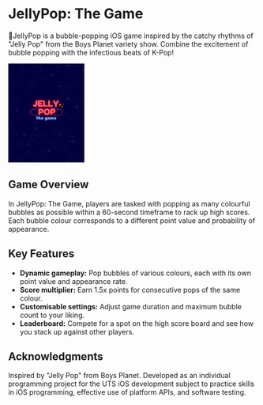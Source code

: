 # JellyPop: The Game

🫧JellyPop is a bubble-popping iOS game inspired by the catchy rhythms of "Jelly Pop" from the Boys Planet variety show. Combine the excitement of bubble popping with the infectious beats of K-Pop!

<img src="/JellyPop/Assets.xcassets/LaunchScreen.imageset/LaunchScreen.png" alt="JellyPop" width="154" height="200">

## Game Overview

In JellyPop: The Game, players are tasked with popping as many colourful bubbles as possible within a 60-second timeframe to rack up high scores. Each bubble colour corresponds to a different point value and probability of appearance.

## Key Features

- **Dynamic gameplay:** Pop bubbles of various colours, each with its own point value and appearance rate.
- **Score multiplier:** Earn 1.5x points for consecutive pops of the same colour.
- **Customisable settings:** Adjust game duration and maximum bubble count to your liking.
- **Leaderboard:** Compete for a spot on the high score board and see how you stack up against other players.

## Acknowledgments

Inspired by "Jelly Pop" from Boys Planet.
Developed as an individual programming project for the UTS iOS development subject to practice skills in iOS programming, effective use of platform APIs, and software testing.

